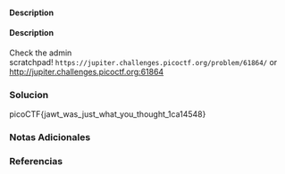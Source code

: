 #### Description
#### Description
Check the admin scratchpad! `https://jupiter.challenges.picoctf.org/problem/61864/` or http://jupiter.challenges.picoctf.org:61864

### Solucion

picoCTF{jawt_was_just_what_you_thought_1ca14548}
### Notas Adicionales


### Referencias


